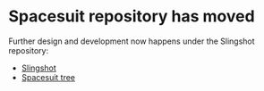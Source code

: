 # Spacesuit repository has moved

Further design and development now happens under the Slingshot repository:

* [Slingshot](https://github.com/interstellar/slingshot)
* [Spacesuit tree](https://github.com/interstellar/slingshot/tree/main/spacesuit)

